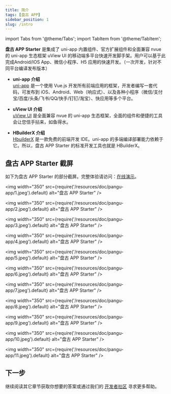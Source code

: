 ```yaml
---
title: 简介
tags: [盘古 APP]
sidebar_position: 1
slug: /intro
---
```


<head>
  <title>盘古 APP Starter | 移动端多平台快速开发脚手架 | uViewUI | uni-app | 盘古开发框架</title>
</head>

import Tabs from '@theme/Tabs';
import TabItem from '@theme/TabItem';

**盘古 APP Starter** 是集成了 uni-app 内置组件、官方扩展组件和全面兼容 nvue 的 uni-app 生态框架 uView UI 的移动端多平台快速开发脚手架。用户可以基于此完成Android/IOS App、微信小程序、H5 应用的快速开发。（一次开发，针对不同平台编译发布版本）

- **uni-app 介绍**  
[uni-app](https://uniapp.dcloud.net.cn) 是一个使用 Vue.js 开发所有前端应用的框架，开发者编写一套代码，可发布到 iOS、Android、Web（响应式）、以及各种小程序（微信/支付宝/百度/头条/飞书/QQ/快手/钉钉/淘宝）、快应用等多个平台。

- **uView UI 介绍**  
[uView UI](https://www.uviewui.com/components/intro.html) 是全面兼容 nvue 的 uni-app 生态框架，全面的组件和便捷的工具会让您信手拈来，如鱼得水。

- **HBuilderX 介绍**  
[HbuilderX](https://hx.dcloud.net.cn) 是一款免费的前端开发 IDE。uni-app 的多端编译部署能力依赖于它。所以，盘古 APP Starter 的标准开发工具也就是 HBuilderX。

## 盘古 APP Starter 截屏
如下为盘古 APP Starter 的部分截屏。完整体验请访问：[在线演示](/online-demo-app)。

<Tabs>
<TabItem value="1" label="1">

<img width="350" src={require('/resources/doc/pangu-app/1.jpeg').default} alt="盘古 APP Starter" />
</TabItem>
<TabItem value="2" label="2">

<img width="350" src={require('/resources/doc/pangu-app/2.jpeg').default} alt="盘古 APP Starter" />
</TabItem>
<TabItem value="3" label="3">

<img width="350" src={require('/resources/doc/pangu-app/3.jpeg').default} alt="盘古 APP Starter" />
</TabItem>
<TabItem value="4" label="4">

<img width="350" src={require('/resources/doc/pangu-app/4.jpeg').default} alt="盘古 APP Starter" />
</TabItem>
<TabItem value="5" label="5">

<img width="350" src={require('/resources/doc/pangu-app/5.jpeg').default} alt="盘古 APP Starter" />
</TabItem>
<TabItem value="6" label="6">

<img width="350" src={require('/resources/doc/pangu-app/6.jpeg').default} alt="盘古 APP Starter" />
</TabItem>
<TabItem value="7" label="7">

<img width="350" src={require('/resources/doc/pangu-app/7.jpeg').default} alt="盘古 APP Starter" />
</TabItem>
<TabItem value="8" label="8">

<img width="350" src={require('/resources/doc/pangu-app/8.jpeg').default} alt="盘古 APP Starter" />
</TabItem>
<TabItem value="9" label="9">

<img width="350" src={require('/resources/doc/pangu-app/9.jpeg').default} alt="盘古 APP Starter" />
</TabItem>
<TabItem value="10" label="10">

<img width="350" src={require('/resources/doc/pangu-app/10.jpeg').default} alt="盘古 APP Starter" />
</TabItem>
<TabItem value="11" label="11">

<img width="350" src={require('/resources/doc/pangu-app/11.jpeg').default} alt="盘古 APP Starter" />
</TabItem>

</Tabs>

## 下一步
继续阅读其它章节获取你想要的答案或通过我们的 [开发者社区](/community) 寻求更多帮助。

